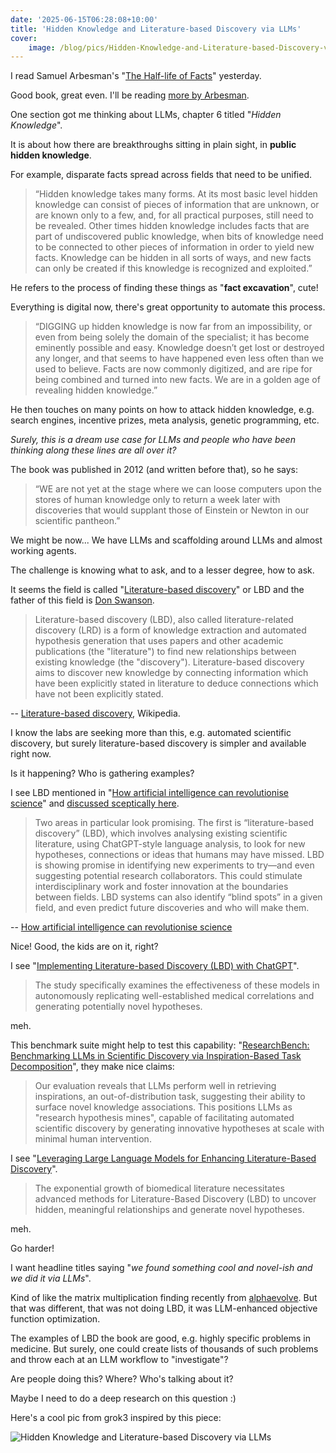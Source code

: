 ```yaml
---
date: '2025-06-15T06:28:08+10:00'
title: 'Hidden Knowledge and Literature-based Discovery via LLMs'
cover:
    image: /blog/pics/Hidden-Knowledge-and-Literature-based-Discovery-via-LLMs.jpg
---
```


I read Samuel Arbesman's "[The Half-life of Facts](https://www.goodreads.com/book/show/13588433-the-half-life-of-facts)" yesterday.

Good book, great even. I'll be reading [more by Arbesman](https://www.goodreads.com/author/show/5810575.Samuel_Arbesman).

One section got me thinking about LLMs, chapter 6 titled "_Hidden Knowledge_".

It is about how there are breakthroughs sitting in plain sight, in **public hidden knowledge**.

For example, disparate facts spread across fields that need to be unified.

> “Hidden knowledge takes many forms. At its most basic level hidden knowledge can consist of pieces of information that are unknown, or are known only to a few, and, for all practical purposes, still need to be revealed. Other times hidden knowledge includes facts that are part of undiscovered public knowledge, when bits of knowledge need to be connected to other pieces of information in order to yield new facts. Knowledge can be hidden in all sorts of ways, and new facts can only be created if this knowledge is recognized and exploited.”

He refers to the process of finding these things as "**fact excavation**", cute!

Everything is digital now, there's great opportunity to automate this process.

> “DIGGING up hidden knowledge is now far from an impossibility, or even from being solely the domain of the specialist; it has become eminently possible and easy. Knowledge doesn’t get lost or destroyed any longer, and that seems to have happened even less often than we used to believe. Facts are now commonly digitized, and are ripe for being combined and turned into new facts. We are in a golden age of revealing hidden knowledge.”

He then touches on many points on how to attack hidden knowledge, e.g. search engines, incentive prizes, meta analysis, genetic programming, etc.

_Surely, this is a dream use case for LLMs and people who have been thinking along these lines are all over it?_

The book was published in 2012 (and written before that), so he says:

> “WE are not yet at the stage where we can loose computers upon the stores of human knowledge only to return a week later with discoveries that would supplant those of Einstein or Newton in our scientific pantheon.”

We might be now... We have LLMs and scaffolding around LLMs and almost working agents.

The challenge is knowing what to ask, and to a lesser degree, how to ask.

It seems the field is called "[Literature-based discovery](https://en.wikipedia.org/wiki/Literature-based_discovery)" or LBD and the father of this field is [Don Swanson](https://en.wikipedia.org/wiki/Don_R._Swanson).

> Literature-based discovery (LBD), also called literature-related discovery (LRD) is a form of knowledge extraction and automated hypothesis generation that uses papers and other academic publications (the "literature") to find new relationships between existing knowledge (the "discovery"). Literature-based discovery aims to discover new knowledge by connecting information which have been explicitly stated in literature to deduce connections which have not been explicitly stated.

-- [Literature-based discovery](https://en.wikipedia.org/wiki/Literature-based_discovery), Wikipedia.

I know the labs are seeking more than this, e.g. automated scientific discovery, but surely literature-based discovery is simpler and available right now.

Is it happening? Who is gathering examples?

I see LBD mentioned in "[How artificial intelligence can revolutionise science](https://www.economist.com/leaders/2023/09/14/how-artificial-intelligence-can-revolutionise-science)" and [discussed sceptically here](https://news.ycombinator.com/item?id=37524686).

> Two areas in particular look promising. The first is “literature-based discovery” (LBD), which involves analysing existing scientific literature, using ChatGPT-style language analysis, to look for new hypotheses, connections or ideas that humans may have missed. LBD is showing promise in identifying new experiments to try—and even suggesting potential research collaborators. This could stimulate interdisciplinary work and foster innovation at the boundaries between fields. LBD systems can also identify “blind spots” in a given field, and even predict future discoveries and who will make them.

-- [How artificial intelligence can revolutionise science](https://www.economist.com/leaders/2023/09/14/how-artificial-intelligence-can-revolutionise-science)

Nice! Good, the kids are on it, right?

I see "[Implementing Literature-based Discovery (LBD) with ChatGPT](https://ieeexplore.ieee.org/document/10569439)".

> The study specifically examines the effectiveness of these models in autonomously replicating well-established medical correlations and generating potentially novel hypotheses.

meh.

This benchmark suite might help to test this capability: "[ResearchBench: Benchmarking LLMs in Scientific Discovery via Inspiration-Based Task Decomposition](https://arxiv.org/abs/2503.21248)", they make nice claims:

> Our evaluation reveals that LLMs perform well in retrieving inspirations, an out-of-distribution task, suggesting their ability to surface novel knowledge associations. This positions LLMs as "research hypothesis mines", capable of facilitating automated scientific discovery by generating innovative hypotheses at scale with minimal human intervention.

I see "[Leveraging Large Language Models for Enhancing Literature-Based Discovery](https://www.mdpi.com/2504-2289/8/11/146)".

> The exponential growth of biomedical literature necessitates advanced methods for Literature-Based Discovery (LBD) to uncover hidden, meaningful relationships and generate novel hypotheses.

meh.

Go harder!

I want headline titles saying "_we found something cool and novel-ish and we did it via LLMs_".

Kind of like the matrix multiplication finding recently from [alphaevolve](/blog/posts/alphaevolve/). But that was different, that was not doing LBD, it was LLM-enhanced objective function optimization.

The examples of LBD the book are good, e.g. highly specific problems in medicine. But surely, one could create lists of thousands of such problems and throw each at an LLM workflow to "investigate"?

Are people doing this? Where? Who's talking about it?

Maybe I need to do a deep research on this question :)

Here's a cool pic from grok3 inspired by this piece:

![Hidden Knowledge and Literature-based Discovery via LLMs](/blog/pics/Hidden-Knowledge-and-Literature-based-Discovery-via-LLMs.jpg)